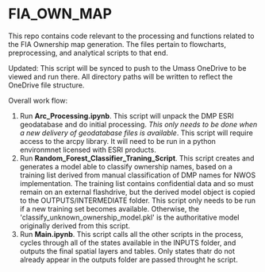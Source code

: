 # FIA_OWN_MAP

This repo contains code relevant to the processing and functions related to the FIA Ownership map generation. The files pertain to flowcharts, preprocessing, and analytical scripts to that end.

Updated: This script will be synced to push to the Umass OneDrive to be viewed and run there. All directory paths will be written to reflect the OneDrive file structure.

Overall work flow:
1. Run **Arc_Processing.ipynb**. This script will unpack the DMP ESRI geodatabase and do initial processing. *This only needs to be done when a new delivery of geodatabase files is available*. This script will require access to the arcpy library. It will need to be run in a python environmnet licensed with ESRI products. 
2. Run **Random_Forest_Classifier_Traning_Script**. This script creates and generates a model able to classify ownership names, based on a training list derived from manual classification of DMP names for NWOS implementation. The training list contains confidential data and so must remain on an external flashdrive, but the derived model object is copied to the OUTPUTS/INTERMEDIATE folder. This script only needs to be run if a new training set becomes available. Otherwise, the 'classify_unknown_ownership_model.pkl' is the authoritative model originally derived from this script.
3. Run **Main.ipynb**. This script calls all the other scripts in the process, cycles through all of the states available in the INPUTS folder, and outputs the final spatial layers and tables. Only states thatr do not already appear in the outputs folder are passed throught he script. 
